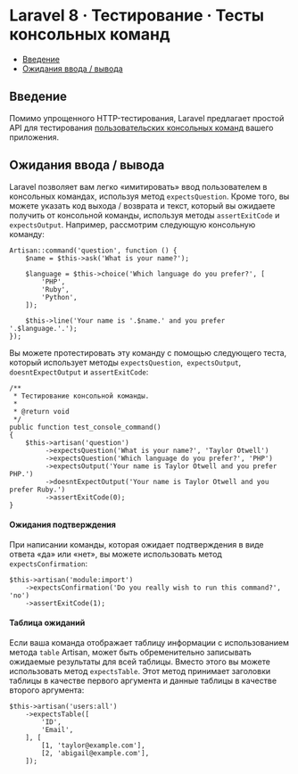 # Laravel 8 · Тестирование · Тесты консольных команд

- [Введение](#introduction)
- [Ожидания ввода / вывода](#input-output-expectations)

<a name="introduction"></a>
## Введение

Помимо упрощенного HTTP-тестирования, Laravel предлагает простой API для тестирования [пользовательских консольных команд](artisan) вашего приложения.

<a name="input-output-expectations"></a>
## Ожидания ввода / вывода

Laravel позволяет вам легко «имитировать» ввод пользователем в консольных командах, используя метод `expectsQuestion`. Кроме того, вы можете указать код выхода / возврата и текст, который вы ожидаете получить от консольной команды, используя методы `assertExitCode` и `expectsOutput`. Например, рассмотрим следующую консольную команду:

    Artisan::command('question', function () {
        $name = $this->ask('What is your name?');

        $language = $this->choice('Which language do you prefer?', [
            'PHP',
            'Ruby',
            'Python',
        ]);

        $this->line('Your name is '.$name.' and you prefer '.$language.'.');
    });

Вы можете протестировать эту команду с помощью следующего теста, который использует методы `expectsQuestion`,` expectsOutput`, `doesntExpectOutput` и `assertExitCode`:

    /**
     * Тестирование консольной команды.
     *
     * @return void
     */
    public function test_console_command()
    {
        $this->artisan('question')
             ->expectsQuestion('What is your name?', 'Taylor Otwell')
             ->expectsQuestion('Which language do you prefer?', 'PHP')
             ->expectsOutput('Your name is Taylor Otwell and you prefer PHP.')
             ->doesntExpectOutput('Your name is Taylor Otwell and you prefer Ruby.')
             ->assertExitCode(0);
    }

<a name="confirmation-expectations"></a>
#### Ожидания подтверждения

При написании команды, которая ожидает подтверждения в виде ответа «да» или «нет», вы можете использовать метод `expectsConfirmation`:

    $this->artisan('module:import')
        ->expectsConfirmation('Do you really wish to run this command?', 'no')
        ->assertExitCode(1);

<a name="table-expectations"></a>
#### Таблица ожиданий

Если ваша команда отображает таблицу информации с использованием метода `table` Artisan, может быть обременительно записывать ожидаемые результаты для всей таблицы. Вместо этого вы можете использовать метод `expectsTable`. Этот метод принимает заголовки таблицы в качестве первого аргумента и данные таблицы в качестве второго аргумента:

    $this->artisan('users:all')
        ->expectsTable([
            'ID',
            'Email',
        ], [
            [1, 'taylor@example.com'],
            [2, 'abigail@example.com'],
        ]);
